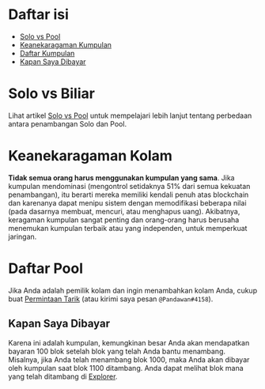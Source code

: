 # Daftar isi

- [Solo vs Pool](#solo-vs-pool)
- [Keanekaragaman Kumpulan](#pool-diversity)
- [Daftar Kumpulan](#list-of-pools)
- [Kapan Saya Dibayar](#when-do-i-get-paid)

# Solo vs Biliar

Lihat artikel [Solo vs Pool](how-to-mine.html#solo-vs-pool) untuk mempelajari lebih lanjut tentang perbedaan antara penambangan Solo dan Pool.

# Keanekaragaman Kolam

**Tidak semua orang harus menggunakan kumpulan yang sama**.
Jika kumpulan mendominasi (mengontrol setidaknya 51% dari semua kekuatan penambangan), itu berarti mereka memiliki kendali penuh atas blockchain dan karenanya dapat menipu sistem dengan memodifikasi beberapa nilai (pada dasarnya membuat, mencuri, atau menghapus uang). Akibatnya, keragaman kumpulan sangat penting dan orang-orang harus berusaha menemukan kumpulan terbaik atau yang independen, untuk memperkuat jaringan.

# Daftar Pool

Jika Anda adalah pemilik kolam dan ingin menambahkan kolam Anda, cukup buat [Permintaan Tarik](https://github.com/Pandawan/GarlicRecipes/pulls) (atau kirimi saya pesan `@Pandawan#4158`).

## Kapan Saya Dibayar

Karena ini adalah kumpulan, kemungkinan besar Anda akan mendapatkan bayaran 100 blok setelah blok yang telah Anda bantu menambang.
Misalnya, jika Anda telah menambang blok 1000, maka Anda akan dibayar oleh kumpulan saat blok 1100 ditambang.
Anda dapat melihat blok mana yang telah ditambang di [Explorer](https://insight.garli.co.in/).